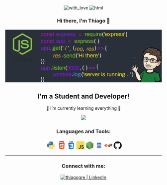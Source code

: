 <div align="center">
  <p align="center">
    <img align="center" alt="with_love" src="https://forthebadge.com/images/badges/built-with-love.svg" />
    <img align="center" alt="html" src="https://forthebadge.com/images/badges/uses-html.svg" />
  <p>
    
  ### Hi there, I'm Thiago 👋

  <h4 align="center">
      <img alt="edit" title="banner" src="https://github.com/thiagogre/thiagogre/raw/master/assets/banner-server-crop.png" style="max-width: 100%;">
  </h4>

  ## I'm a Student and Developer!
  🌱 I’m currently learning everything 🤣
   <div align-items="center">
      <a target="_blank" rel="noopener noreferrer" ><img width="60%" src="https://github-readme-stats.vercel.app/api/top-langs/?username=thiagogre&hide=html,css&layout=compact"></a>
   </div>

  ### Languages and Tools:

  <img align="center" alt="Python" width="36px" src="https://raw.githubusercontent.com/github/explore/80688e429a7d4ef2fca1e82350fe8e3517d3494d/topics/python/python.png" /></img>
  <img align="center" alt="HTML5" width="26px" src="https://raw.githubusercontent.com/github/explore/80688e429a7d4ef2fca1e82350fe8e3517d3494d/topics/html/html.png" />
  <img align="center" alt="CSS3" width="26px" src="https://raw.githubusercontent.com/github/explore/80688e429a7d4ef2fca1e82350fe8e3517d3494d/topics/css/css.png" />
  <img align="center" alt="JavaScript" width="26px" src="https://raw.githubusercontent.com/github/explore/80688e429a7d4ef2fca1e82350fe8e3517d3494d/topics/javascript/javascript.png" />
  <img align="center" alt="Node.js" width="26px" src="https://raw.githubusercontent.com/github/explore/80688e429a7d4ef2fca1e82350fe8e3517d3494d/topics/nodejs/nodejs.png" />
  <img align="center" alt="SQL" width="26px" src="https://raw.githubusercontent.com/github/explore/80688e429a7d4ef2fca1e82350fe8e3517d3494d/topics/sql/sql.png" />
  <img align="center" alt="Git" width="26px" src="https://raw.githubusercontent.com/github/explore/80688e429a7d4ef2fca1e82350fe8e3517d3494d/topics/git/git.png" />
  <img align="center" alt="GitHub" width="26px" src="https://raw.githubusercontent.com/github/explore/78df643247d429f6cc873026c0622819ad797942/topics/github/github.png" />

  ---

  ### Connect with me:
  [<img align="center" alt="thiagogre | LinkedIn" width="22px" src="https://cdn.jsdelivr.net/npm/simple-icons@v3/icons/linkedin.svg" />](https://linkedin.com/in/thiagogre)
</div>
